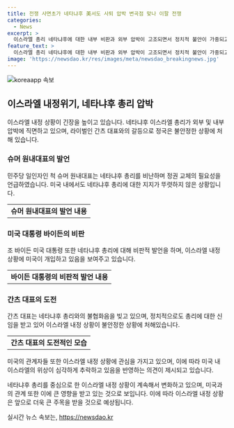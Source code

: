 ```yaml
---
title: 전쟁 사면초가 네타냐후 美서도 사퇴 압박 변곡점 맞나 이팔 전쟁
categories:
  - News
excerpt: >
  이스라엘 총리 네타냐후에 대한 내부 비판과 외부 압박이 고조되면서 정치적 불안이 가중되고 있는 가운데, 네타냐후의 총리직 신뢰도가 하락하고 있다. 미국 상원 민주당 일인자인 척 슈머 원내대표가 네타냐후에 대한 비판을 쏟아내며 정권교체 필요성을 강조했고, 미국 대통령 조 바이든도 네타냐후의 총리 역량을 의심하는 발언을 해왔다. 반면 야당 베니 간츠 국가통합당 대표는 외부 개입에 반발하며 간섭으로 비판했다. 네타냐후의 정권은 가자지구 전쟁과 극심한 내부 외부 압박 속에서 불안한 상황에 처해있다.
feature_text: >
  이스라엘 총리 네타냐후에 대한 내부 비판과 외부 압박이 고조되면서 정치적 불안이 가중되고 있는 가운데, 네타냐후의 총리직 신뢰도가 하락하고 있다. 미국 상원 민주당 일인자인 척 슈머 원내대표가 네타냐후에 대한 비판을 쏟아내며 정권교체 필요성을 강조했고, 미국 대통령 조 바이든도 네타냐후의 총리 역량을 의심하는 발언을 해왔다. 반면 야당 베니 간츠 국가통합당 대표는 외부 개입에 반발하며 간섭으로 비판했다. 네타냐후의 정권은 가자지구 전쟁과 극심한 내부 외부 압박 속에서 불안한 상황에 처해있다.
image: 'https://newsdao.kr/res/images/meta/newsdao_breakingnews.jpg'
---
```


<p><img src="https://newsdao.kr/res/images/meta/newsdao_breakingnews.jpg" alt="koreaapp 속보" /></p>

<h2 data-ke-size="size26">이스라엘 내정위기, 네타냐후 총리 압박</h2>

<p data-ke-size="size16">이스라엘 내정 상황이 긴장을 높이고 있습니다. 네타냐후 이스라엘 총리가 외부 및 내부 압박에 직면하고 있으며, 라이벌인 간츠 대표와의 갈등으로 정국은 불안정한 상황에 처해 있습니다.</p>

<h3>슈머 원내대표의 발언</h3>

<p data-ke-size="size16">민주당 일인자인 척 슈머 원내대표는 네타냐후 총리를 비난하며 정권 교체의 필요성을 언급하였습니다. 미국 내에서도 네타냐후 총리에 대한 지지가 뚜렷하지 않은 상황입니다.</p>

<table>
    <tr>
        <td style="text-align: center; height: 17px;"><b>슈머 원내대표의 발언 내용</b></td>
    </tr>
</table>

<h3>미국 대통령 바이든의 비판</h3>

<p data-ke-size="size16">조 바이든 미국 대통령 또한 네타냐후 총리에 대해 비판적 발언을 하며, 이스라엘 내정 상황에 미국이 개입하고 있음을 보여주고 있습니다.</p>

<table>
    <tr>
        <td style="text-align: center; height: 17px;"><b>바이든 대통령의 비판적 발언 내용</b></td>
    </tr>
</table>

<h3>간츠 대표의 도전</h3>

<p data-ke-size="size16">간츠 대표는 네타냐후 총리와의 불협화음을 빚고 있으며, 정치적으로도 총리에 대한 신임을 받고 있어 이스라엘 내정 상황이 불안정한 상황에 처해있습니다.</p>

<table>
    <tr>
        <td style="text-align: center; height: 17px;"><b>간츠 대표의 도전적인 모습</b></td>
    </tr>
</table>

<p data-ke-size="size16">미국의 관계자들 또한 이스라엘 내정 상황에 관심을 가지고 있으며, 이에 따라 미국 내 이스라엘의 위상이 심각하게 추락하고 있음을 반영하는 의견이 제시되고 있습니다.

네타냐후 총리를 중심으로 한 이스라엘 내정 상황이 계속해서 변화하고 있으며, 미국과의 관계 또한 이에 큰 영향을 받고 있는 것으로 보입니다. 이에 따라 이스라엘 내정 상황은 앞으로 더욱 큰 주목을 받을 것으로 예상됩니다.</p>
실시간 뉴스 속보는, <a href="https://newsdao.kr" rel="dofollow">https://newsdao.kr</a>



